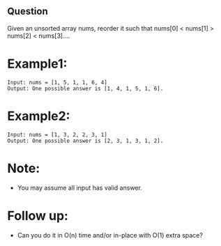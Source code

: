 ## Question

Given an unsorted array nums, reorder it such that nums[0] < nums[1] > nums[2] < nums[3]....

# Example1:
```
Input: nums = [1, 5, 1, 1, 6, 4]
Output: One possible answer is [1, 4, 1, 5, 1, 6].
```
# Example2:
```
Input: nums = [1, 3, 2, 2, 3, 1]
Output: One possible answer is [2, 3, 1, 3, 1, 2].
```

# Note:
- You may assume all input has valid answer.

# Follow up:
- Can you do it in O(n) time and/or in-place with O(1) extra space?